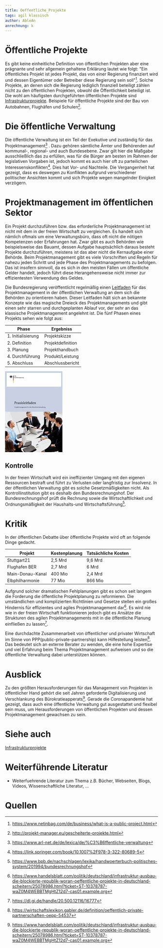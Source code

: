 ```yaml
---
title: Oeffentliche_Projekte
tags: agil klassisch
author: AbleAn
anrechnung: k 
---
```




[^1]: https://www.netinbag.com/de/business/what-is-a-public-project.html
[^2]: https://dl.gi.de/handle/20.500.12116/16777
[^3]: https://wirtschaftslexikon.gabler.de/definition/oeffentlich-private-partnerschaften-oepp-54537
[^4]: http://projekt-manager.eu/gescheiterte-projekte.html
[^5]: https://www.handelsblatt.com/politik/deutschland/infrastruktur-ausbau-die-blockierte-republik-woran-oeffentliche-projekte-in-deutschland-scheitern/25078986.html?ticket=ST-10378787-waZ0M4WEBBTMgHtZ12d7-cas01.example.org
[^6]: https://www.bpb.de/nachschlagen/lexika/handwoerterbuch-politisches-system/201994/bundesrechnungshof
[^7]: https://www.arl-net.de/de/lexica/de/%C3%B6ffentliche-verwaltung
[^8]: https://link.springer.com/book/10.1007%2F978-3-322-80689-5

# Öffentliche Projekte

Es gibt keine einheitliche Definition von öffentlichen Projekten aber eine prägnante und sehr allgemein gehaltene Erklärung lautet wie folgt: "Ein öffentliches Projekt ist jedes Projekt, das von einer Regierung finanziert wird und dessen Eigentümer oder Betreiber diese Regierung sein soll"[^1]. Solche Projekte, an denen sich die Regierung lediglich finanziell beteiligt zählen nicht zu den öffentlichen Projekten, obwohl die Öffentlichkeit beteiligt ist. Die wohl am häufigsten durchgeführten öffentlichen Projekte sind [Infrastrukturprojekte](https://github.com/ManagingProjectsSuccessfully/ManagingProjectsSuccessfully.github.io/blob/main/kb/Infrastruktur_Projekte.md). Beispiele für öffentliche Projekte sind der Bau von Autobahnen, Flughäfen und Schulen[^4].

# Die öffentliche Verwaltung
Die öffentliche Verwaltung ist ein Teil der Exekutive und zuständig für das Projektmanagement[^7] . Dazu gehören sämtliche Ämter und Behörenden auf kommunal-, regional- und auch Bundesebene. Zwar gilt hier die Maßgabe ausschließlich das zu erfüllen, was für die Bürger am besten im Rahmen der legislativen Vorgaben ist, jedoch kommt es auch hier oft zu parteilichen Interessenskonflikten[^8].
Dies hat Vor- und Nachteile. Die Vergangenheit hat gezeigt, dass es deswegen zu Konflikten aufgrund verschiedener politischer Ansichten kommt und sich Projekte wegen mangelnder Einigkeit verzögern. 

# Projektmanagement im öffentlichen Sektor
Ein Projekt durchzuführen bzw. das erforderliche Projektmanagement ist nicht mit dem in der freien Wirtschaft zu vergleichen. Es handelt sich nämlich oftmals um eine Verwaltungsbüro, dass oft nicht die nötigen Kompetenzen oder Erfahrungen hat. Zwar gibt es auch Behörden wie beispielsweise das Bauamt, dessen Aufgabe hauptsächlich daraus besteht Projekte durchzuführen, meistens ist das aber nicht die Kernaufgabe einer Behörde. Beim Projektmanagement gibt es viele Vorschriften und Regeln für nahezu jeden Schritt und jede Phase des Projektmanagements zu befolgen. Das ist insofern sinnvoll, da es sich in den meisten Fällen um öffentliche Gelder handelt, jedoch führt diese Herangehensweise nicht immer zur effizientesten Verwendung des Geldes.

Die Bundesregierung veröffentlicht regelmäßig einen [Leitfaden](https://www.bmi.bund.de/SharedDocs/downloads/DE/veroeffentlichungen/themen/moderne-verwaltung/praxisleitfaden-projektmanagement.html) für das Projektmanagement in der öffentlichen Verwaltung an dem sich die Behörden zu orientieren haben. Dieser Leitfaden hält sich an bekannte Konzepte wie das magische Dreieck des Projektmanagements und gibt einen sehr starren und durchgeplanten Ablauf vor, der sehr an das klassische Projektmanagement angelehnt ist. Die fünf Phasen eines Projekts sehen wie folgt aus:

| Phase  | Ergebniss |
| ------------- | ------------- |
| 1. Initialisierung  | Projektskizze  |
| 2. Definition  | Projektdefinition  |
| 3. Planung  | Projekthandbuch  |
| 4. Durchführung  | Produkt/Leistung  |
| 5. Abschluss | Abschlussbericht  |    


![Beispielabbildung](Oeffentliche_Projekte/images.jpg)


## Kontrolle
In der freien Wirtschaft wird ein ineffizienter Umgang mit den eigenen Ressourcen bestraft und führt zu Verlusten oder langfristig zur Insolvenz. In der öffentlichen Verwaltung gibt es solche Gesetzmäßigkeiten nicht. Als Kontrollinstitution gibt es deshalb den Bundesrechnungshof. Der Bundesrechnungshof prüft die Rechnung sowie die Wirtschaftlichkeit und Ordnungsmäßigkeit der Haushalts-und Wirtschaftsführung[^6]. 

  
# Kritik
In der öffentlichen Debatte über öffentliche Projekte wird oft an folgende Dinge gedacht.

| Projekt | Kostenplanung | Tatsächliche Kosten |
| ------------ |  ------------- | ------------- |                                           
| Stuttgart21    | 2,5 Mrd       | 9,6 Mrd      |
| Flughafen BER   | 2,7 Mrd     | 6 Mrd    |
| Main-Donau-Kanal    | 400 Mio       | 2,4 Mrd      |
| Elbphilharmonie    | 77 Mio       | 866 Mio      |


Aufgrund solcher dramatischen Fehlplanungen gibt es schon seit langem die Forderung die öffentliche Projektplanung zu reformieren. Die umständlichen und komplizierten Richtlinien und Gesetze stellen ein großes Hindernis für effizientes und agiles Projektmanagement dar[^5]. Es wird nie wie in der freien Wirtschaft funktionieren jedoch gibt es Ansätze die Strukturen des agilen Projektmanagements mit in die öffentliche Planung einfließen zu lassen[^2].

Eine durchdachte Zusammenarbeit von öffentlicher und privater Wirtschaft im Sinne von PPP(public-private-partnership) kann Hilfestellung leisten[^3]. Das bedeutet sich an externe Berater zu wenden, die eine hohe Expertise und viel Erfahrung beim Thema Projektmanagement aufweisen und so die öffentliche Verwaltung dabei unterstützen können.

# Ausblick
Zu den größten Herausforderungen für das Management von Projekten in öffentlicher Hand gehört die seit Jahren geforderte Digitalisierung und Verschlankung des Bürokratieapperats[^5]. Gerade die Coronapandemie hat gezeigt, dass auch eine öffentliche Verwaltung gut ausgestattet und flexibel sein muss, um Herausforderungen von öffentlichen Projekten und dessen Projektmanagement gewachsen zu sein.

# Siehe auch

[Infrastrukturprojekte](https://github.com/ManagingProjectsSuccessfully/ManagingProjectsSuccessfully.github.io/blob/main/kb/Infrastruktur_Projekte.md)

# Weiterführende Literatur

* Weiterfuehrende Literatur zum Thema z.B. Bücher, Webseiten, Blogs, Videos, Wissenschaftliche Literatur, ...



# Quellen
